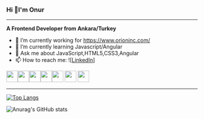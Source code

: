 ### Hi 👋I'm Onur
<hr/>
<strong>A Frontend Developer from Ankara/Turkey</strong>


- 🔭 I’m currently working for https://www.orioninc.com/
- 🌱 I’m currently learning Javascript/Angular
- 💬 Ask me about JavaScript,HTML5,CSS3,Angular
- 📫 How to reach me: ![[LinkedIn](https://www.linkedin.com/in/onurutkutopaloglu/)]

<img src="https://cdn.jsdelivr.net/npm/programming-languages-logos/src/javascript/javascript.png" height="30"><img src="https://cdn.jsdelivr.net/npm/programming-languages-logos/src/typescript/typescript.png" height="30"><img src="https://cdn.jsdelivr.net/npm/programming-languages-logos/src/css/css.png" height="30"><img src="https://cdn.jsdelivr.net/npm/programming-languages-logos/src/html/html.png" height="30"><img src="https://raw.githubusercontent.com/yurijserrano/Github-Profile-Readme-Logos/042e36c55d4d757621dedc4f03108213fbb57ec4/frameworks/angular.svg" height="30">
<img src="https://raw.githubusercontent.com/yurijserrano/Github-Profile-Readme-Logos/042e36c55d4d757621dedc4f03108213fbb57ec4/frameworks/react.svg" height="30">
<img src="https://raw.githubusercontent.com/yurijserrano/Github-Profile-Readme-Logos/042e36c55d4d757621dedc4f03108213fbb57ec4/text%20editors/vscode.svg" height="30">



<hr/>

[![Top Langs](https://github-readme-stats.vercel.app/api/top-langs/?username=onurutku&layout=compact)](https://github.com/onurutku/github-readme-stats)

![Anurag's GitHub stats](https://github-readme-stats.vercel.app/api?username=onurutku&show_icons=true&theme=onedark)

<!--
**onurutku/onurutku** is a ✨ _special_ ✨ repository because its `README.md` (this file) appears on your GitHub profile.

Here are some ideas to get you started:



- 🔭 I’m currently working on https://cakecoin.netlify.app
- 🌱 I’m currently learning Javascript/Angular
- 💬 Ask me about JavaScript,HTML5,CSS3,Angular
- 📫 How to reach me: https://www.linkedin.com/in/onurutkutopaloglu/
-->
